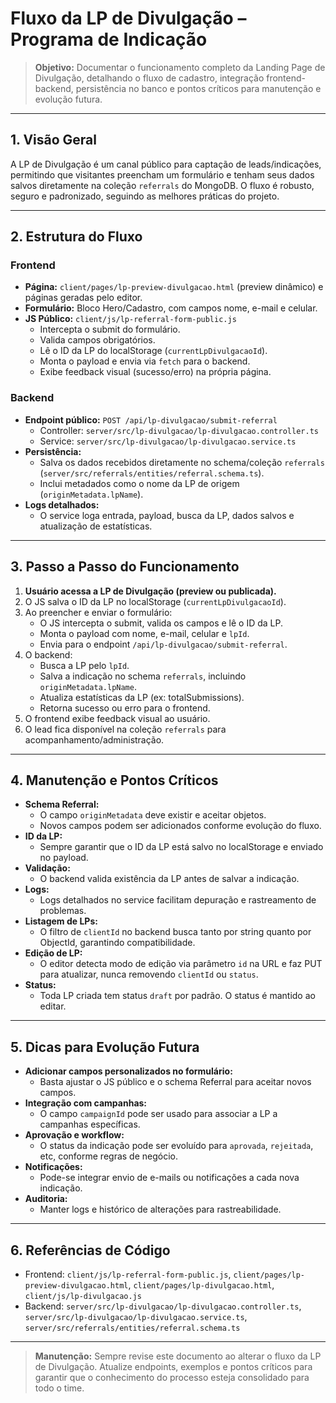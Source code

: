# Fluxo da LP de Divulgação – Programa de Indicação

> **Objetivo:** Documentar o funcionamento completo da Landing Page de Divulgação, detalhando o fluxo de cadastro, integração frontend-backend, persistência no banco e pontos críticos para manutenção e evolução futura.

---

## 1. Visão Geral
A LP de Divulgação é um canal público para captação de leads/indicações, permitindo que visitantes preencham um formulário e tenham seus dados salvos diretamente na coleção `referrals` do MongoDB. O fluxo é robusto, seguro e padronizado, seguindo as melhores práticas do projeto.

---

## 2. Estrutura do Fluxo

### **Frontend**
- **Página:** `client/pages/lp-preview-divulgacao.html` (preview dinâmico) e páginas geradas pelo editor.
- **Formulário:** Bloco Hero/Cadastro, com campos nome, e-mail e celular.
- **JS Público:** `client/js/lp-referral-form-public.js`
  - Intercepta o submit do formulário.
  - Valida campos obrigatórios.
  - Lê o ID da LP do localStorage (`currentLpDivulgacaoId`).
  - Monta o payload e envia via `fetch` para o backend.
  - Exibe feedback visual (sucesso/erro) na própria página.

### **Backend**
- **Endpoint público:** `POST /api/lp-divulgacao/submit-referral`
  - Controller: `server/src/lp-divulgacao/lp-divulgacao.controller.ts`
  - Service: `server/src/lp-divulgacao/lp-divulgacao.service.ts`
- **Persistência:**
  - Salva os dados recebidos diretamente no schema/coleção `referrals` (`server/src/referrals/entities/referral.schema.ts`).
  - Inclui metadados como o nome da LP de origem (`originMetadata.lpName`).
- **Logs detalhados:**
  - O service loga entrada, payload, busca da LP, dados salvos e atualização de estatísticas.

---

## 3. Passo a Passo do Funcionamento

1. **Usuário acessa a LP de Divulgação (preview ou publicada).**
2. O JS salva o ID da LP no localStorage (`currentLpDivulgacaoId`).
3. Ao preencher e enviar o formulário:
   - O JS intercepta o submit, valida os campos e lê o ID da LP.
   - Monta o payload com nome, e-mail, celular e `lpId`.
   - Envia para o endpoint `/api/lp-divulgacao/submit-referral`.
4. O backend:
   - Busca a LP pelo `lpId`.
   - Salva a indicação no schema `referrals`, incluindo `originMetadata.lpName`.
   - Atualiza estatísticas da LP (ex: totalSubmissions).
   - Retorna sucesso ou erro para o frontend.
5. O frontend exibe feedback visual ao usuário.
6. O lead fica disponível na coleção `referrals` para acompanhamento/administração.

---

## 4. Manutenção e Pontos Críticos

- **Schema Referral:**
  - O campo `originMetadata` deve existir e aceitar objetos.
  - Novos campos podem ser adicionados conforme evolução do fluxo.
- **ID da LP:**
  - Sempre garantir que o ID da LP está salvo no localStorage e enviado no payload.
- **Validação:**
  - O backend valida existência da LP antes de salvar a indicação.
- **Logs:**
  - Logs detalhados no service facilitam depuração e rastreamento de problemas.
- **Listagem de LPs:**
  - O filtro de `clientId` no backend busca tanto por string quanto por ObjectId, garantindo compatibilidade.
- **Edição de LP:**
  - O editor detecta modo de edição via parâmetro `id` na URL e faz PUT para atualizar, nunca removendo `clientId` ou `status`.
- **Status:**
  - Toda LP criada tem status `draft` por padrão. O status é mantido ao editar.

---

## 5. Dicas para Evolução Futura

- **Adicionar campos personalizados no formulário:**
  - Basta ajustar o JS público e o schema Referral para aceitar novos campos.
- **Integração com campanhas:**
  - O campo `campaignId` pode ser usado para associar a LP a campanhas específicas.
- **Aprovação e workflow:**
  - O status da indicação pode ser evoluído para `aprovada`, `rejeitada`, etc, conforme regras de negócio.
- **Notificações:**
  - Pode-se integrar envio de e-mails ou notificações a cada nova indicação.
- **Auditoria:**
  - Manter logs e histórico de alterações para rastreabilidade.

---

## 6. Referências de Código
- Frontend: `client/js/lp-referral-form-public.js`, `client/pages/lp-preview-divulgacao.html`, `client/pages/lp-divulgacao.html`, `client/js/lp-divulgacao.js`
- Backend: `server/src/lp-divulgacao/lp-divulgacao.controller.ts`, `server/src/lp-divulgacao/lp-divulgacao.service.ts`, `server/src/referrals/entities/referral.schema.ts`

---

> **Manutenção:** Sempre revise este documento ao alterar o fluxo da LP de Divulgação. Atualize endpoints, exemplos e pontos críticos para garantir que o conhecimento do processo esteja consolidado para todo o time. 
